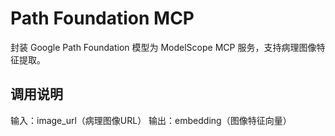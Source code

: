 # Path Foundation MCP
封装 Google Path Foundation 模型为 ModelScope MCP 服务，支持病理图像特征提取。

## 调用说明
输入：image_url（病理图像URL）
输出：embedding（图像特征向量）
